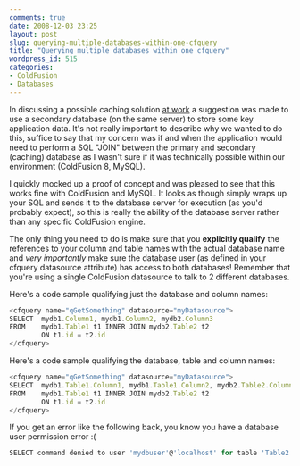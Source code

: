 ```yaml
---
comments: true
date: 2008-12-03 23:25
layout: post
slug: querying-multiple-databases-within-one-cfquery
title: "Querying multiple databases within one cfquery"
wordpress_id: 515
categories:
- ColdFusion
- Databases
---
```


In discussing a possible caching solution [at work](http://www.lynchconsulting.com.au/) a suggestion was made to use a secondary database (on the same server) to store some key application data. It's not really important to describe why we wanted to do this, suffice to say that my concern was if and when the application would need to perform a SQL "JOIN" between the primary and secondary (caching) database as I wasn't sure if it was technically possible within our environment (ColdFusion 8, MySQL).

I quickly mocked up a proof of concept and was pleased to see that this works fine with ColdFusion and MySQL. It looks as though <cfquery> simply wraps up your SQL and sends it to the database server for execution (as you'd probably expect), so this is really the ability of the database server rather than any specific ColdFusion engine.

The only thing you need to do is make sure that you **explicitly qualify** the references to your column and table names with the actual database name and _very importantly_ make sure the database user (as defined in your cfquery datasource attribute) has access to both databases! Remember that you're using a single ColdFusion datasource to talk to 2 different databases.

Here's a code sample qualifying just the database and column names:

``` javascript
<cfquery name="qGetSomething" datasource="myDatasource">
SELECT	mydb1.Column1, mydb1.Column2, mydb2.Column3
FROM	mydb1.Table1 t1 INNER JOIN mydb2.Table2 t2
		ON t1.id = t2.id
</cfquery>
```

Here's a code sample qualifying the database, table and column names:

``` javascript
<cfquery name="qGetSomething" datasource="myDatasource">
SELECT	mydb1.Table1.Column1, mydb1.Table1.Column2, mydb2.Table2.Column3
FROM	mydb1.Table1 t1 INNER JOIN mydb2.Table2 t2
		ON t1.id = t2.id
</cfquery>
```

If you get an error like the following back, you know you have a database user permission error :(

``` javascript
SELECT command denied to user 'mydbuser'@'localhost' for table 'Table2'
```
